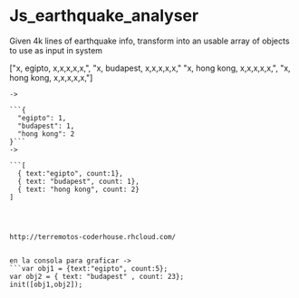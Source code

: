 # Js_earthquake_analyser
Given 4k lines of earthquake info, transform into an usable array of objects to use as input in system

["x, egipto, x,x,x,x,x,",
"x, budapest, x,x,x,x,x,"
"x, hong kong, x,x,x,x,x,",
"x, hong kong, x,x,x,x,x,"]
```
->

```{ 
  "egipto": 1,
  "budapest": 1,
  "hong kong": 2
}```
->

```[
  { text:"egipto", count:1},
  { text: "budapest", count: 1},
  { text: "hong kong", count: 2}
]




http://terremotos-coderhouse.rhcloud.com/


en la consola para graficar ->
```var obj1 = {text:"egipto", count:5};
var obj2 = { text: "budapest" , count: 23};
init([obj1,obj2]);
